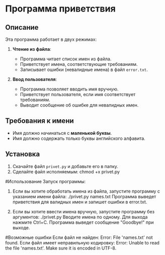 # Программа приветствия

## Описание
Эта программа работает в двух режимах:
1. **Чтение из файла**:
   - Программа читает список имен из файла.
   - Приветствует имена, соответствующие требованиям.
   - Записывает ошибки (невалидные имена) в файл `error.txt`.

2. **Ввод пользователя**:
   - Программа позволяет вводить имя вручную.
   - Приветствует пользователя, если имя соответствует требованиям.
   - Выводит сообщение об ошибке для невалидных имен.

## Требования к имени
- Имя должно начинаться с **маленькой буквы**.
- Имя должно содержать только буквы английского алфавита.

## Установка
1. Скачайте файл `privet.py` и добавьте его в папку.
2. Сделайте файл исполняемым:
   chmod +x privet.py

#Использование
Запуск программы:
1. Если вы хотите обработать имена из файла, запустите программу с указанием имени файла:
   ./privet.py names.txt
   Программа выведет приветствия для валидных имен и запишет ошибки в error.txt.

2. Если вы хотите ввести имена вручную, запустите программу без аргументов:
   ./privet.py
   Вводите имена по одному. Для выхода нажмите Ctrl+C.
   Программа выведет сообщение "Goodbye!" при выходе.

#Возможные ошибки
Если файл не найден:
Error: File 'names.txt' not found.
Если файл имеет неправильную кодировку:
Error: Unable to read the file 'names.txt'. Make sure it is encoded in UTF-8.
